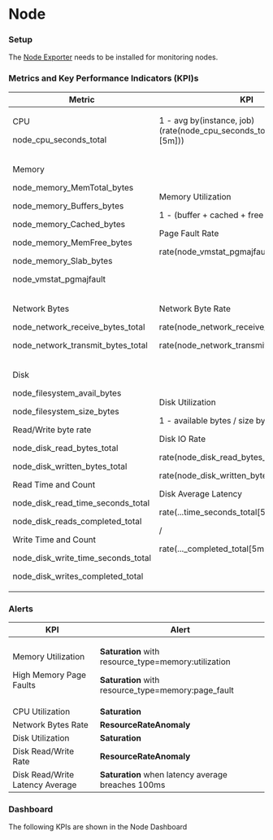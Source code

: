 # Node

### Setup

The [Node Exporter](https://github.com/prometheus/node\_exporter) needs to be installed for monitoring nodes.

### Metrics and Key Performance Indicators (KPI)s

| **Metric**                                                                                                                                                                                                                                                                                                                                                                                        | **KPI**                                                                                                                                                                                                                                                                                 |
| ------------------------------------------------------------------------------------------------------------------------------------------------------------------------------------------------------------------------------------------------------------------------------------------------------------------------------------------------------------------------------------------------- | --------------------------------------------------------------------------------------------------------------------------------------------------------------------------------------------------------------------------------------------------------------------------------------- |
| <p>CPU</p><p>node_cpu_seconds_total</p>                                                                                                                                                                                                                                                                                                                                                           | 1 - avg by(instance, job)(rate(node\_cpu\_seconds\_total{mode="idle"}\[5m]))                                                                                                                                                                                                            |
| <p>Memory</p><p>node_memory_MemTotal_bytes</p><p>node_memory_Buffers_bytes</p><p>node_memory_Cached_bytes</p><p>node_memory_MemFree_bytes</p><p>node_memory_Slab_bytes</p><p>node_vmstat_pgmajfault</p>                                                                                                                                                                                           | <p>Memory Utilization</p><p>1 - (buffer + cached + free + slab)/total</p><p>Page Fault Rate</p><p>rate(node_vmstat_pgmajfault[1m])</p>                                                                                                                                                  |
| <p>Network Bytes</p><p>node_network_receive_bytes_total</p><p>node_network_transmit_bytes_total</p>                                                                                                                                                                                                                                                                                               | <p>Network Byte Rate</p><p>rate(node_network_receive_bytes_total[5m])</p><p>rate(node_network_transmit_bytes_total[5m])</p>                                                                                                                                                             |
| <p>Disk</p><p>node_filesystem_avail_bytes</p><p>node_filesystem_size_bytes</p><p>Read/Write byte rate</p><p>node_disk_read_bytes_total</p><p>node_disk_written_bytes_total</p><p>Read Time and Count</p><p>node_disk_read_time_seconds_total</p><p>node_disk_reads_completed_total</p><p>Write Time and Count</p><p>node_disk_write_time_seconds_total</p><p>node_disk_writes_completed_total</p> | <p>Disk Utilization</p><p>1 - available bytes / size bytes</p><p>Disk IO Rate</p><p>rate(node_disk_read_bytes_total[5m])</p><p>rate(node_disk_written_bytes_total[5m])</p><p>Disk Average Latency</p><p>rate(...time_seconds_total[5m])</p><p>/</p><p>rate(..._completed_total[5m])</p> |

### Alerts

| **KPI**                                                 | **Alert**                                                                                                                                       |
| ------------------------------------------------------- | ----------------------------------------------------------------------------------------------------------------------------------------------- |
| <p>Memory Utilization</p><p>High Memory Page Faults</p> | <p><strong>Saturation</strong> with resource_type=memory:utilization</p><p><strong>Saturation</strong> with resource_type=memory:page_fault</p> |
| CPU Utilization                                         | **Saturation**                                                                                                                                  |
| Network Bytes Rate                                      | **ResourceRateAnomaly**                                                                                                                         |
| Disk Utilization                                        | **Saturation**                                                                                                                                  |
| Disk Read/Write Rate                                    | **ResourceRateAnomaly**                                                                                                                         |
| Disk Read/Write Latency Average                         | **Saturation** when latency average breaches 100ms                                                                                              |

### Dashboard

The following KPIs are shown in the Node Dashboard
